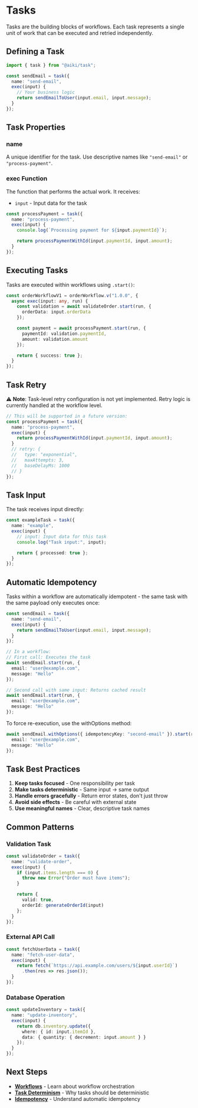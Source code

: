 # Tasks

Tasks are the building blocks of workflows. Each task represents a single unit of work that can be executed and retried independently.

## Defining a Task

```typescript
import { task } from "@aiki/task";

const sendEmail = task({
  name: "send-email",
  exec(input) {
    // Your business logic
    return sendEmailToUser(input.email, input.message);
  }
});
```

## Task Properties

### name

A unique identifier for the task. Use descriptive names like `"send-email"` or `"process-payment"`.

### exec Function

The function that performs the actual work. It receives:

- `input` - Input data for the task

```typescript
const processPayment = task({
  name: "process-payment",
  exec(input) {
    console.log(`Processing payment for ${input.paymentId}`);

    return processPaymentWithId(input.paymentId, input.amount);
  }
});
```

## Executing Tasks

Tasks are executed within workflows using `.start()`:

```typescript
const orderWorkflowV1 = orderWorkflow.v("1.0.0", {
  async exec(input: any, run) {
    const validation = await validateOrder.start(run, {
      orderData: input.orderData
    });

    const payment = await processPayment.start(run, {
      paymentId: validation.paymentId,
      amount: validation.amount
    });

    return { success: true };
  }
});
```

## Task Retry

⚠️ **Note**: Task-level retry configuration is not yet implemented. Retry logic is currently handled at the workflow level.

```typescript
// This will be supported in a future version:
const processPayment = task({
  name: "process-payment",
  exec(input) {
    return processPaymentWithId(input.paymentId, input.amount);
  }
  // retry: {
  //   type: "exponential",
  //   maxAttempts: 3,
  //   baseDelayMs: 1000
  // }
});
```

## Task Input

The task receives input directly:

```typescript
const exampleTask = task({
  name: "example",
  exec(input) {
    // input: Input data for this task
    console.log("Task input:", input);

    return { processed: true };
  }
});
```

## Automatic Idempotency

Tasks within a workflow are automatically idempotent - the same task with the same payload only executes once:

```typescript
const sendEmail = task({
  name: "send-email",
  exec(input) {
    return sendEmailToUser(input.email, input.message);
  }
});

// In a workflow:
// First call: Executes the task
await sendEmail.start(run, {
  email: "user@example.com",
  message: "Hello"
});

// Second call with same input: Returns cached result
await sendEmail.start(run, {
  email: "user@example.com",
  message: "Hello"
});
```

To force re-execution, use the withOptions method:

```typescript
await sendEmail.withOptions({ idempotencyKey: "second-email" }).start(run, {
  email: "user@example.com",
  message: "Hello"
});
```

## Task Best Practices

1. **Keep tasks focused** - One responsibility per task
2. **Make tasks deterministic** - Same input → same output
3. **Handle errors gracefully** - Return error states, don't just throw
4. **Avoid side effects** - Be careful with external state
5. **Use meaningful names** - Clear, descriptive task names

## Common Patterns

### Validation Task

```typescript
const validateOrder = task({
  name: "validate-order",
  exec(input) {
    if (input.items.length === 0) {
      throw new Error("Order must have items");
    }

    return {
      valid: true,
      orderId: generateOrderId(input)
    };
  }
});
```

### External API Call

```typescript
const fetchUserData = task({
  name: "fetch-user-data",
  exec(input) {
    return fetch(`https://api.example.com/users/${input.userId}`)
      .then(res => res.json());
  }
});
```

### Database Operation

```typescript
const updateInventory = task({
  name: "update-inventory",
  exec(input) {
    return db.inventory.update({
      where: { id: input.itemId },
      data: { quantity: { decrement: input.amount } }
    });
  }
});
```

## Next Steps

- **[Workflows](./workflows.md)** - Learn about workflow orchestration
- **[Task Determinism](../guides/task-determinism.md)** - Why tasks should be deterministic
- **[Idempotency](../guides/idempotency.md)** - Understand automatic idempotency
